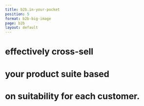 ```yaml
---
title: b2b.in-your-pocket
position: 5
format: b2b-big-image
page: b2b
layout: default
---
```


# effectively cross-sell 

# your product suite based 

# on suitability for each customer.



<!-- If needed to change the image of the homepage _ replace featureImage.jpeg -->